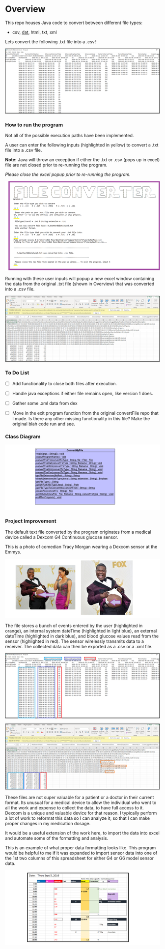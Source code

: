 # Overview

This repo houses Java code to convert between different file types:
* csv, [dat](https://en.wikipedia.org/wiki/List_of_file_formats#Binary_files), html, txt, xml

 

Lets convert the following .txt file into a .csv!

![Text file input](https://raw.githubusercontent.com/heathermortensen/FileConverterV2/master/images/TextFileImage.png)



### How to run the program

Not all of the possible execution paths have been implemented. 

A user can enter the following inputs (highlighted in yellow) to convert a .txt file into a .csv file. 

**Note:** Java will throw an exception if either the .txt or .csv (pops up in excel) file are not closed prior to re-running the program.

*Please close the excel popup prior to re-running the program.*

![Program Output](https://raw.githubusercontent.com/heathermortensen/FileConverterV2/master/images/ProgramOutput.png)



Running with these user inputs will popup a new excel window containing the data from the original .txt file (shown in Overview) that was converted into a .csv file.

![.csv file output](https://raw.githubusercontent.com/heathermortensen/FileConverterV2/master/images/CSVFileImage.png)



### To Do List

- [ ] Add functionality to close both files after execution.
- [ ] Handle java exceptions if either file remains open, like version 1 does.
- [ ] Gather some .xml data from dex
- [ ] Move in the exit program function from the original convertFile repo that I made. Is there any other missing functionality in this file? Make the original blah code run and see.



### Class Diagram

![Class Diagram](https://raw.githubusercontent.com/heathermortensen/FileConverterV2/master/images/ConvertFileClassDiagram.png)



### Project Improvement

The default text file converted by the program originates from a medical device called a Dexcom G4 Continuous glucose sensor.

This is a photo of comedian Tracy Morgan wearing a Dexcom sensor at the Emmys. 

![Tracy Morgan & his Dexcom sensor](https://raw.githubusercontent.com/heathermortensen/FileConverterV2/master/images/TraceyMorganImage.png)



The file stores a bunch of events entered by the user (highlighted in orange), an internal system dateTime (highlighted in light blue), an external dateTime (highlighted in dark blue), and blood glucose values read from the sensor (highlighted in red). The sensor wirelessly transmits data to a receiver. The collected data can then be exported as a .csv or a .xml file.

![TextfileImage2 describes the type of data contained in the file](https://raw.githubusercontent.com/heathermortensen/FileConverterV2/master/images/TextFileImage2.png)

![CSVFileImage2 describes the type of data contained in the file](https://raw.githubusercontent.com/heathermortensen/FileConverterV2/master/images/CSVFileImage2.png)



These files are not super valuable for a patient or a doctor in their current format. Its unusual for a medical device to allow the individual who went to all the work and expense to collect the data, to have full access to it. Dexcom is a unique and valuable device for that reason. I typically perform a lot of work to reformat this data so I can analyze it, so that I can make proper changes in my medication dosage.

It would be a useful extension of the work here, to import the data into excel and automate some of the formatting and analysis.

This is an example of what proper data formatting looks like. This program would be helpful to me if it was expanded to import sensor data into one of the 1st two columns of this spreadsheet for either G4 or G6 model sensor data.

![Blood Glucose record with proper formatting](https://raw.githubusercontent.com/heathermortensen/FileConverterV2/master/images/BGRecord.png)